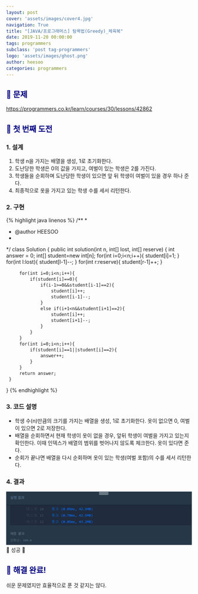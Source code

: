 ```yaml
---
layout: post
cover: 'assets/images/cover4.jpg'
navigation: True
title: "[JAVA/프로그래머스] 탐욕법(Greedy)_체육복"
date: 2019-11-20 00:00:00
tags: programmers
subclass: 'post tag-programmers'
logo: 'assets/images/ghost.png'
author: heesoo
categories: programmers
---
```

## <span style="color:navy">👀 문제</span>
<https://programmers.co.kr/learn/courses/30/lessons/42862>

## <span style="color:navy">👊 첫 번째 도전</span>

### 1. 설계
1. 학생 n을 가지는 배열을 생성, 1로 초기화한다.
2. 도난당한 학생은 0의 값을 가지고, 여벌이 있는 학생은 2를 가진다.
3. 학생들을 순회하며 도난당한 학생이 있으면 앞 뒤 학생이 여벌이 있을 경우 하나 준다.
4. 최종적으로 옷을 가지고 있는 학생 수를 세서 리턴한다.

### 2. 구현
{% highlight java linenos %}
/**
 *
 * @author HEESOO
 *
 */
 class Solution {
     public int solution(int n, int[] lost, int[] reserve) {
         int answer = 0;
         int[] student=new int[n];
         for(int i=0;i<n;i++){
             student[i]=1;
         }
         for(int l:lost){
             student[l-1]--;
         }
         for(int r:reserve){
             student[r-1]++;
         }

         for(int i=0;i<n;i++){
             if(student[i]==0){
                 if(i-1>=0&&student[i-1]==2){
                     student[i]++;
                     student[i-1]--;                    
                 }
                 else if(i+1<n&&student[i+1]==2){
                     student[i]++;
                     student[i+1]--;
                 }
             }
         }
         for(int i=0;i<n;i++){
             if(student[i]==1||student[i]==2){
                 answer++;
             }
         }
         return answer;
     }
 }
{% endhighlight %}
### 3. 코드 설명
- 학생 수(n)만큼의 크기를 가지는 배열을 생성, 1로 초기화한다. 옷이 없으면 0, 여벌이 있으면 2로 저장한다.
- 배열을 순회하면서 현재 학생이 옷이 없을 경우, 앞뒤 학생이 여벌을 가지고 있는지 확인한다. 이때 인덱스가 배열의 범위를 벗어나지 않도록 체크한다. 옷이 있다면 준다.
- 순회가 끝나면 배열을 다시 순회하며 옷이 있는 학생(여벌 포함)의 수를 세서 리턴한다.

### 4. 결과
![실행결과](./assets/images/191120_1.PNG)
🤟 성공 🤟

## <span style="color:navy">👏 해결 완료!</span>
쉬운 문제였지만 효율적으로 푼 것 같지는 않다.

